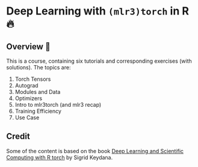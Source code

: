 # Deep Learning with `(mlr3)torch` in R :fire:

## Overview :book:

This is a course, containing six tutorials and corresponding exercises (with solutions).
The topics are:

1. Torch Tensors
2. Autograd
3. Modules and Data
4. Optimizers
5. Intro to mlr3torch (and mlr3 recap)
6. Training Efficiency
7. Use Case


## Credit

Some of the content is based on the book [Deep Learning and Scientific Computing with R torch](https://skeydan.github.io/Deep-Learning-and-Scientific-Computing-with-R-torch/) by Sigrid Keydana.
